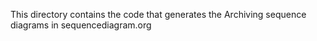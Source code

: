 This directory contains the code that generates the Archiving sequence diagrams in sequencediagram.org
